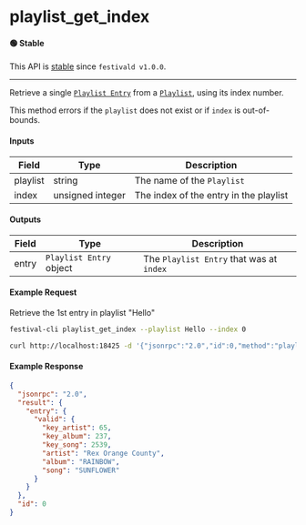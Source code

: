 # playlist_get_index

#### 🟢 Stable
This API is [stable](../../api-stability/marker.md) since `festivald v1.0.0`.

---

Retrieve a single [`Playlist Entry`](../../common-objects/playlist.md) from a [`Playlist`](../../common-objects/playlist.md), using its index number.

This method errors if the `playlist` does not exist or if `index` is out-of-bounds.

#### Inputs
| Field    | Type             | Description |
|----------|------------------|-------------|
| playlist | string           | The name of the `Playlist`
| index    | unsigned integer | The index of the entry in the playlist

#### Outputs
| Field | Type                    | Description |
|-------|-------------------------|-------------|
| entry | `Playlist Entry` object | The `Playlist Entry` that was at `index`

#### Example Request
Retrieve the 1st entry in playlist "Hello"
```bash
festival-cli playlist_get_index --playlist Hello --index 0 
```
```bash
curl http://localhost:18425 -d '{"jsonrpc":"2.0","id":0,"method":"playlist_get_index","params":{"playlist":"Hello","index":0}}'
```

#### Example Response
```json
{
  "jsonrpc": "2.0",
  "result": {
    "entry": {
      "valid": {
        "key_artist": 65,
        "key_album": 237,
        "key_song": 2539,
        "artist": "Rex Orange County",
        "album": "RAINBOW",
        "song": "SUNFLOWER"
      }
    }
  },
  "id": 0
}
```
